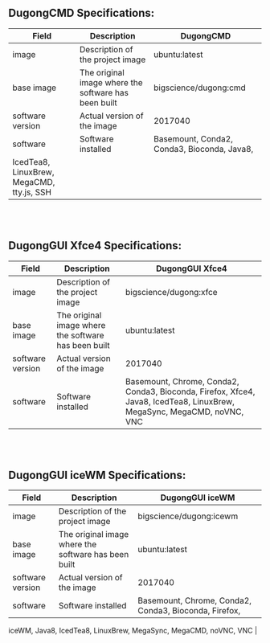 ## DugongCMD Specifications:

| Field                 | Description                                                                                                                | DugongCMD                                                  |
|-----------------------|----------------------------------------------------------------------------------------------------------------------------|----------------------------------------------------------|
| image            | Description of the project image                                                                       | ubuntu:latest                            |
| base image            | The original image where the software has been built                                                                       | bigscience/dugong:cmd                            |
| software version      | Actual version of the image                                              | 2017040                                |
| software              | Software installed                                                                                                    | Basemount, Conda2, Conda3, Bioconda, Java8, 
IcedTea8, LinuxBrew, MegaCMD, tty.js, SSH                                          |


<br><br>
## DugongGUI Xfce4 Specifications:

| Field                 | Description                                                                                                                | DugongGUI Xfce4                                                  |
|-----------------------|----------------------------------------------------------------------------------------------------------------------------|----------------------------------------------------------|
| image            | Description of the project image                                                                       | bigscience/dugong:xfce                            |
| base image            | The original image where the software has been built                                                                       | ubuntu:latest                            |
| software version      | Actual version of the image                                              | 2017040                                |
| software              | Software installed                                                                                                    | Basemount, Chrome, Conda2, Conda3, Bioconda, Firefox, Xfce4, Java8, IcedTea8, LinuxBrew, MegaSync, MegaCMD, noVNC, VNC |


<br><br>
## DugongGUI iceWM Specifications:

| Field                 | Description                                                                                                                | DugongGUI iceWM                                                  |
|-----------------------|----------------------------------------------------------------------------------------------------------------------------|----------------------------------------------------------|
| image            | Description of the project image                                                                       | bigscience/dugong:icewm                            |
| base image            | The original image where the software has been built                                                                       | ubuntu:latest                            |
| software version      | Actual version of the image                                              | 2017040                                |
| software              | Software installed                                                                                                    | Basemount, Chrome, Conda2, Conda3, Bioconda, Firefox, 
iceWM, Java8, IcedTea8, LinuxBrew, 
MegaSync, MegaCMD, noVNC, VNC                                          |
